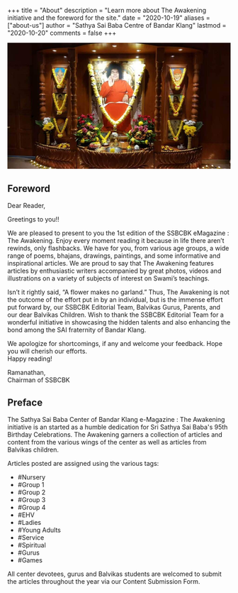 +++
title = "About"
description = "Learn more about The Awakening initiative and the foreword for the site."
date = "2020-10-19"
aliases = ["about-us"]
author = "Sathya Sai Baba Centre of Bandar Klang"
lastmod = "2020-10-20"
comments = false
+++

![](/img/center_altar.jpeg)

## Foreword

Dear Reader,

Greetings to you!!

We are pleased to present to you the 1st edition of the SSBCBK eMagazine : The Awakening. Enjoy every moment reading it because in life there aren’t rewinds, only flashbacks. We have for you, from various age groups, a wide range of poems, bhajans, drawings, paintings, and some informative and inspirational articles. We are proud to say that The Awakening features articles by enthusiastic writers accompanied by great photos, videos and illustrations on a variety of subjects of interest on Swami’s teachings.

Isn’t it rightly said, “A flower makes no garland.” Thus, The Awakening is not the outcome of the effort put in by an individual, but is the immense effort put forward by, our SSBCBK Editorial Team, Balvikas Gurus, Parents, and our dear Balvikas Children. Wish to thank the SSBCBK Editorial Team for a wonderful initiative in showcasing the hidden talents and also enhancing the bond among the SAI fraternity of Bandar Klang. 

We apologize for shortcomings, if any and welcome your feedback. Hope you will cherish our efforts.\
Happy reading!

Ramanathan,\
Chairman of SSBCBK

## Preface

The Sathya Sai Baba Center of Bandar Klang e-Magazine : The Awakening initiative is an started as a humble dedication for Sri Sathya Sai Baba's 95th Birthday Celebrations. The Awakening garners a collection of articles and content from the various wings of the center as well as articles from Balvikas children.

Articles posted are assigned using the various tags:

* #Nursery
* #Group 1
* #Group 2
* #Group 3
* #Group 4
* #EHV
* #Ladies
* #Young Adults
* #Service
* #Spiritual
* #Gurus
* #Games

All center devotees, gurus and Balvikas students are welcomed to submit the articles throughout the year via our Content Submission Form.
